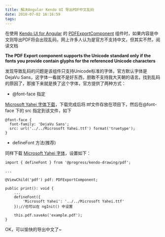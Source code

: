 ```yaml
---
title: 解决Angular Kendo UI 导出PDF中文乱码
date: 2018-07-02 16:16:59
tags:
---
```

在使用 [Kendo UI for Angular](https://www.telerik.com/kendo-angular-ui/) 的 [PDFExportComponent](https://www.telerik.com/kendo-angular-ui/components/pdfexport/api/PDFExportComponent/) 组件时，如果内容是中文则导出PDF将会出现乱码，网上许多人认为是官方不支持中文，但其实不然，阅读文档

**The PDF Export component supports the Unicode standard only if the fonts you provide contain glyphs for the referenced Unicode characters**

发现导致乱码的问题是该组件只支持Unicode标准的字体，官方默认字体是 DejaVu Sans，这字体一看就不是好东西，胆敢不支持我大天朝的语言。找到乱码的原因了，那接下来就是换了这个字体，官方提供了两种方式：
    
- @font-face 指定
    
[Microsoft Yahei 字体下载](https://ufonts.com/download/microsoft-yahei/181072.html)，下载完成后将.ttf文件存放在项目下，然后在@font-face 下的 src 指定到该文件，如下
```
@font-face {
  font-family: 'DejaVu Sans';
  src: url('../../Microsoft Yahei.ttf') format('truetype');
}
```

- defineFont 方法(推荐)

同样下载 [Microsoft Yahei 字体](https://ufonts.com/download/microsoft-yahei/181072.html)，设置如下：

```
import { defineFont } from '@progress/kendo-drawing/pdf';

...

@ViewChild('pdf') pdf: PDFExportComponent;

public print(): void {
    ...
    defineFont({
        'Microsoft Yahei': '../../Microsoft Yahei.ttf'
    });//也可以在 ngInit() 中设置
    
    this.pdf.saveAs('example.pdf');
}
```
OK，可以愉快的导出中文了~